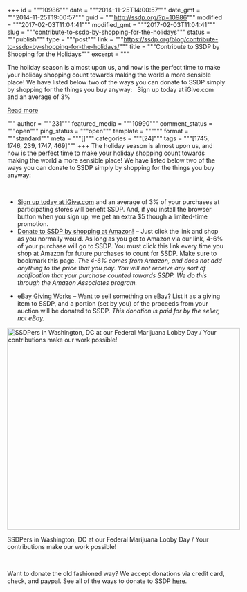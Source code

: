 +++
id = """10986"""
date = """2014-11-25T14:00:57"""
date_gmt = """2014-11-25T19:00:57"""
guid = """http://ssdp.org/?p=10986"""
modified = """2017-02-03T11:04:41"""
modified_gmt = """2017-02-03T11:04:41"""
slug = """contribute-to-ssdp-by-shopping-for-the-holidays"""
status = """publish"""
type = """post"""
link = """https://ssdp.org/blog/contribute-to-ssdp-by-shopping-for-the-holidays/"""
title = """Contribute to SSDP by Shopping for the Holidays"""
excerpt = """<p>The holiday season is almost upon us, and now is the perfect time to make your holiday shopping count towards making the world a more sensible place! We have listed below two of the ways you can donate to SSDP simply by shopping for the things you buy anyway: &nbsp; Sign up today at iGive.com and an average of 3%</p>
<div class="h10"></div>
<p><a class="more-link2 flat" href="https://ssdp.org/blog/contribute-to-ssdp-by-shopping-for-the-holidays/">Read more</a></p>
"""
author = """231"""
featured_media = """10990"""
comment_status = """open"""
ping_status = """open"""
template = """"""
format = """standard"""
meta = """[]"""
categories = """[24]"""
tags = """[1745, 1746, 239, 1747, 469]"""
+++
The holiday season is almost upon us, and now is the perfect time to make your holiday shopping count towards making the world a more sensible place! We have listed below two of the ways you can donate to SSDP simply by shopping for the things you buy anyway:

&nbsp;
<ul>
	<li><a href="http://igive.com">Sign up today at iGive.com</a> and an average of 3% of your purchases at participating stores will benefit SSDP. And, if you install the browser button when you sign up, we get an extra $5 though a limited-time promotion.</li>
	<li><a href="http://www.amazon.com/?_encoding=UTF8&amp;camp=1789&amp;creative=390957&amp;linkCode=ur2&amp;tag=studentsforse-20" target="_blank">Donate to SSDP by shopping at Amazon!</a><img style="border: none !important; margin: 0px !important;" src="https://ir-na.amazon-adsystem.com/e/ir?t=studentsforse-20&amp;l=ur2&amp;o=1 " alt="" width="1" height="1" border="0" /> &#8211; Just click the link and shop as you normally would. As long as you get to Amazon via our link, 4-6% of your purchase will go to SSDP. You must click this link every time you shop at Amazon for future purchases to count for SSDP. Make sure to bookmark this page. <em>The 4-6% comes from Amazon, and does not add anything to the price that you pay. You will not receive any sort of notification that your purchase counted towards SSDP. We do this through the Amazon Associates program.</em></li>
</ul>
<ul>
	<li><a title="eBay Giving Works SSDP" href="http://donations.ebay.com/charity/charity.jsp?NP_ID=23613&amp;categoryId=11232" target="_blank">eBay Giving Works</a> &#8211; Want to sell something on eBay? List it as a giving item to SSDP, and a portion (set by you) of the proceeds from your auction will be donated to SSDP. <em>This donation is paid for by the seller, not eBay.</em></li>
</ul>
<div id="attachment_10990" style="width: 548px" class="wp-caption aligncenter"><a href="/assets/2013/11/ssdp-lobby-day-2013.jpg"><img class=" wp-image-10990  " src="http://ssdp.org/assets/2013/11/ssdp-lobby-day-2013.jpg" alt="SSDPers in Washington, DC at our Federal Marijuana Lobby Day / Your contributions make our work possible!" width="538" height="467" /></a><p class="wp-caption-text">SSDPers in Washington, DC at our Federal Marijuana Lobby Day / Your contributions make our work possible!</p></div>

&nbsp;

Want to donate the old fashioned way? We accept donations via credit card, check, and paypal. See all of the ways to donate to SSDP <a title="Ways to donate to SSDP" href="http://ssdp.org/ways-to-donate/">here</a>.
